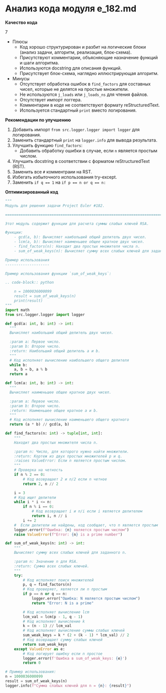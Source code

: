 # Анализ кода модуля e_182.md

**Качество кода**

7
- Плюсы
    - Код хорошо структурирован и разбит на логические блоки (анализ задачи, алгоритм, реализация, блок-схема).
    - Присутствуют комментарии, объясняющие назначение функций и шаги алгоритма.
    - Используются docstring для описания функций.
    - Присутствует блок-схема, наглядно иллюстрирующая алгоритм.
- Минусы
    -  Отсутствует обработка ошибок в `find_factors` для составных чисел, которые не делятся на простые множители.
    -  Не используются `j_loads` или `j_loads_ns` для чтения файлов.
    - Отсутствует импорт логгера.
    -   Комментарии в коде не соответствуют формату reStructuredText.
    -   Используется стандартный `print` вместо логирования.

**Рекомендации по улучшению**

1.  Добавить импорт `from src.logger.logger import logger` для логирования.
2.  Заменить стандартный `print` на `logger.info` для вывода результата.
3.  Улучшить функцию `find_factors`:
    - Добавить обработку ошибки в случае, если `n` является простым числом.
4.  Улучшить docstring в соответствии с форматом reStructuredText (RST).
5.  Заменить все `#` комментраии на RST.
6.  Избегать избыточного использования try-except.
7.  Заменить `if q == 1` на `if p == n or q == n:`

**Оптимизированный код**

```python
"""
Модуль для решения задачи Project Euler #182.

=========================================================================================

Этот модуль содержит функции для расчета суммы слабых ключей RSA.

Функции:
    - gcd(a, b): Вычисляет наибольший общий делитель двух чисел.
    - lcm(a, b): Вычисляет наименьшее общее кратное двух чисел.
    - find_factors(n): Находит два простых множителя числа n.
    - sum_of_weak_keys(n): Вычисляет сумму всех слабых ключей для заданного n.

Пример использования
--------------------

Пример использования функции `sum_of_weak_keys`:

.. code-block:: python

    n = 1000036000099
    result = sum_of_weak_keys(n)
    print(result)
"""
import math
from src.logger.logger import logger

def gcd(a: int, b: int) -> int:
  """
  Вычисляет наибольший общий делитель двух чисел.

  :param a: Первое число.
  :param b: Второе число.
  :return: Наибольший общий делитель a и b.
  """
  # Код исполняет вычисление наибольшего общего делителя
  while b:
    a, b = b, a % b
  return a

def lcm(a: int, b: int) -> int:
  """
  Вычисляет наименьшее общее кратное двух чисел.

  :param a: Первое число.
  :param b: Второе число.
  :return: Наименьшее общее кратное a и b.
  """
  # Код исполняет вычисление наименьшего общего кратного
  return (a * b) // gcd(a, b)

def find_factors(n: int) -> tuple[int, int]:
    """
    Находит два простых множителя числа n.

    :param n: Число, для которого нужно найти множители.
    :return: Кортеж из двух простых множителей p и q.
    :raises ValueError: Если n является простым числом.
    """
    # Проверка на четность
    if n % 2 == 0:
        # Код возвращает 2 и n/2 если n четное
        return 2, n // 2

    i = 3
    # Код ищет делители
    while i * i <= n:
        if n % i == 0:
            # Код возвращает i и n/i если i является делителем
            return i, n // i
        i += 2
    #  Если делители не найдены, код сообщает, что n является простым
    logger.error(f"Ошибка: {n} является простым числом")
    raise ValueError(f"Error: {n} is a prime number")

def sum_of_weak_keys(n: int) -> int:
    """
    Вычисляет сумму всех слабых ключей для заданного n.

    :param n: Значение n для RSA.
    :return: Сумма всех слабых ключей.
    """
    try:
        # Код исполняет поиск множителей
        p, q = find_factors(n)
        # Код проверяет, является ли n простым
        if p == n or q == n:
            logger.error("Ошибка: N является простым числом")
            return "Error: N is a prime"

        # Код исполняет вычисление lcm
        lcm_val = lcm(p - 1, q - 1)
        # Код исполняет вычисление k
        k = (n - 1) // lcm_val
        # Код исполняет вычисление суммы слабых ключей
        sum_weak_keys = k * (2 + (k - 1) * lcm_val) // 2
        # Код возвращает сумму слабых ключей
        return sum_weak_keys
    except ValueError as e:
        # Код логирует ошибку если n простое
        logger.error(f'Ошибка в sum_of_weak_keys: {e}')
        return 0

# Пример использования:
n = 1000036000099
result = sum_of_weak_keys(n)
logger.info(f"Сумма слабых ключей для n = {n}: {result}")
```